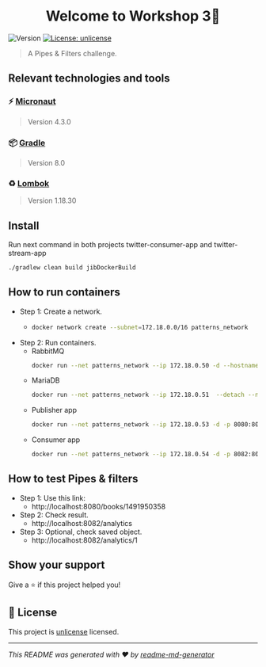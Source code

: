 <h1 align="center">Welcome to Workshop 3👋</h1>
<p>
  <img alt="Version" src="https://img.shields.io/badge/version-0.1.0-blue.svg?cacheSeconds=2592000" />
  <a href="https://unlicense.org" target="_blank">
    <img alt="License: unlicense" src="https://img.shields.io/badge/License-unlicense-yellow.svg" />
  </a>
</p>

> A Pipes & Filters challenge.

## Relevant technologies and tools

### ⚡️ [Micronaut](https://micronaut.io/)

> Version 4.3.0

### 📦️️ [Gradle](https://gradle.org/)

> Version 8.0

### ♻️ [Lombok](https://projectlombok.org/)

> Version 1.18.30

## Install
Run next command in both projects twitter-consumer-app and twitter-stream-app

```sh
./gradlew clean build jibDockerBuild

```




## How to run containers

- Step 1: Create a network.
    - ```sh  
      docker network create --subnet=172.18.0.0/16 patterns_network
      ```
- Step 2: Run containers.
    - RabbitMQ
      ```sh  
      docker run --net patterns_network --ip 172.18.0.50 -d --hostname rabbitmq --name some-rabbit -p 8081:15672 -p 5672:5672 rabbitmq:3-management
      ```
    - MariaDB
      ```sh  
      docker run --net patterns_network --ip 172.18.0.51  --detach --name some-mariadb -p 3306:3306  --env MARIADB_USER=patterns --env MARIADB_PASSWORD=patterns --env MARIADB_DATABASE=patterns-twitter --env MARIADB_ROOT_PASSWORD=patterns  mariadb:latest
      ```
    - Publisher app
      ```sh  
      docker run --net patterns_network --ip 172.18.0.53 -d -p 8080:8080 gcr.io/patterns/jib-twitter-stram-app:latest 
      ```
    - Consumer app
      ```sh  
      docker run --net patterns_network --ip 172.18.0.54 -d -p 8082:8082 gcr.io/patterns/jib-twitter-consumer-app:latest  
      ```
## How to test Pipes & filters
- Step 1: Use this link:
  - http://localhost:8080/books/1491950358
- Step 2: Check result.
  - http://localhost:8082/analytics
- Step 3: Optional, check saved object.
  - http://localhost:8082/analytics/1

    

## Show your support

Give a ⭐️ if this project helped you!

## 📝 License


This project is [unlicense](https://unlicense.org) licensed.

***
_This README was generated with ❤️ by [readme-md-generator](https://github.com/kefranabg/readme-md-generator)_
